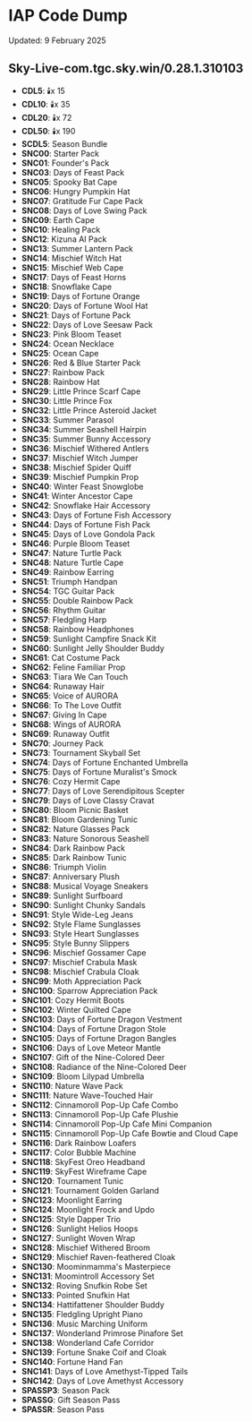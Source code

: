 # IAP Code Dump
Updated: 9 February 2025
## Sky-Live-com.tgc.sky.win/0.28.1.310103

- **CDL5**: 🕯️x 15  
- **CDL10**: 🕯️x 35  
- **CDL20**: 🕯️x 72  
- **CDL50**: 🕯️x 190  
- **SCDL5**: Season Bundle  
- **SNC00**: Starter Pack  
- **SNC01**: Founder's Pack  
- **SNC03**: Days of Feast Pack  
- **SNC05**: Spooky Bat Cape  
- **SNC06**: Hungry Pumpkin Hat  
- **SNC07**: Gratitude Fur Cape Pack  
- **SNC08**: Days of Love Swing Pack  
- **SNC09**: Earth Cape  
- **SNC10**: Healing Pack  
- **SNC12**: Kizuna AI Pack  
- **SNC13**: Summer Lantern Pack  
- **SNC14**: Mischief Witch Hat  
- **SNC15**: Mischief Web Cape  
- **SNC17**: Days of Feast Horns  
- **SNC18**: Snowflake Cape  
- **SNC19**: Days of Fortune Orange  
- **SNC20**: Days of Fortune Wool Hat  
- **SNC21**: Days of Fortune Pack  
- **SNC22**: Days of Love Seesaw Pack  
- **SNC23**: Pink Bloom Teaset  
- **SNC24**: Ocean Necklace  
- **SNC25**: Ocean Cape  
- **SNC26**: Red & Blue Starter Pack  
- **SNC27**: Rainbow Pack  
- **SNC28**: Rainbow Hat  
- **SNC29**: Little Prince Scarf Cape  
- **SNC30**: Little Prince Fox  
- **SNC32**: Little Prince Asteroid Jacket  
- **SNC33**: Summer Parasol  
- **SNC34**: Summer Seashell Hairpin  
- **SNC35**: Summer Bunny Accessory  
- **SNC36**: Mischief Withered Antlers  
- **SNC37**: Mischief Witch Jumper  
- **SNC38**: Mischief Spider Quiff  
- **SNC39**: Mischief Pumpkin Prop  
- **SNC40**: Winter Feast Snowglobe  
- **SNC41**: Winter Ancestor Cape  
- **SNC42**: Snowflake Hair Accessory  
- **SNC43**: Days of Fortune Fish Accessory  
- **SNC44**: Days of Fortune Fish Pack  
- **SNC45**: Days of Love Gondola Pack  
- **SNC46**: Purple Bloom Teaset  
- **SNC47**: Nature Turtle Pack  
- **SNC48**: Nature Turtle Cape  
- **SNC49**: Rainbow Earring  
- **SNC51**: Triumph Handpan  
- **SNC54**: TGC Guitar Pack  
- **SNC55**: Double Rainbow Pack  
- **SNC56**: Rhythm Guitar  
- **SNC57**: Fledgling Harp  
- **SNC58**: Rainbow Headphones  
- **SNC59**: Sunlight Campfire Snack Kit  
- **SNC60**: Sunlight Jelly Shoulder Buddy  
- **SNC61**: Cat Costume Pack  
- **SNC62**: Feline Familiar Prop  
- **SNC63**: Tiara We Can Touch  
- **SNC64**: Runaway Hair  
- **SNC65**: Voice of AURORA  
- **SNC66**: To The Love Outfit  
- **SNC67**: Giving In Cape  
- **SNC68**: Wings of AURORA  
- **SNC69**: Runaway Outfit  
- **SNC70**: Journey Pack  
- **SNC73**: Tournament Skyball Set  
- **SNC74**: Days of Fortune Enchanted Umbrella  
- **SNC75**: Days of Fortune Muralist's Smock  
- **SNC76**: Cozy Hermit Cape  
- **SNC77**: Days of Love Serendipitous Scepter  
- **SNC79**: Days of Love Classy Cravat  
- **SNC80**: Bloom Picnic Basket  
- **SNC81**: Bloom Gardening Tunic  
- **SNC82**: Nature Glasses Pack  
- **SNC83**: Nature Sonorous Seashell  
- **SNC84**: Dark Rainbow Pack  
- **SNC85**: Dark Rainbow Tunic  
- **SNC86**: Triumph Violin  
- **SNC87**: Anniversary Plush  
- **SNC88**: Musical Voyage Sneakers  
- **SNC89**: Sunlight Surfboard  
- **SNC90**: Sunlight Chunky Sandals  
- **SNC91**: Style Wide-Leg Jeans  
- **SNC92**: Style Flame Sunglasses  
- **SNC93**: Style Heart Sunglasses  
- **SNC95**: Style Bunny Slippers  
- **SNC96**: Mischief Gossamer Cape  
- **SNC97**: Mischief Crabula Mask  
- **SNC98**: Mischief Crabula Cloak  
- **SNC99**: Moth Appreciation Pack  
- **SNC100**: Sparrow Appreciation Pack  
- **SNC101**: Cozy Hermit Boots  
- **SNC102**: Winter Quilted Cape  
- **SNC103**: Days of Fortune Dragon Vestment  
- **SNC104**: Days of Fortune Dragon Stole  
- **SNC105**: Days of Fortune Dragon Bangles  
- **SNC106**: Days of Love Meteor Mantle  
- **SNC107**: Gift of the Nine-Colored Deer  
- **SNC108**: Radiance of the Nine-Colored Deer  
- **SNC109**: Bloom Lilypad Umbrella  
- **SNC110**: Nature Wave Pack  
- **SNC111**: Nature Wave-Touched Hair  
- **SNC112**: Cinnamoroll Pop-Up Cafe Combo  
- **SNC113**: Cinnamoroll Pop-Up Cafe Plushie  
- **SNC114**: Cinnamoroll Pop-Up Cafe Mini Companion  
- **SNC115**: Cinnamoroll Pop-Up Cafe Bowtie and Cloud Cape  
- **SNC116**: Dark Rainbow Loafers  
- **SNC117**: Color Bubble Machine  
- **SNC118**: SkyFest Oreo Headband  
- **SNC119**: SkyFest Wireframe Cape  
- **SNC120**: Tournament Tunic  
- **SNC121**: Tournament Golden Garland  
- **SNC123**: Moonlight Earring  
- **SNC124**: Moonlight Frock and Updo  
- **SNC125**: Style Dapper Trio  
- **SNC126**: Sunlight Helios Hoops  
- **SNC127**: Sunlight Woven Wrap  
- **SNC128**: Mischief Withered Broom  
- **SNC129**: Mischief Raven-feathered Cloak  
- **SNC130**: Moominmamma's Masterpiece  
- **SNC131**: Moomintroll Accessory Set  
- **SNC132**: Roving Snufkin Robe Set  
- **SNC133**: Pointed Snufkin Hat  
- **SNC134**: Hattifattener Shoulder Buddy  
- **SNC135**: Fledgling Upright Piano  
- **SNC136**: Music Marching Uniform  
- **SNC137**: Wonderland Primrose Pinafore Set  
- **SNC138**: Wonderland Cafe Corridor  
- **SNC139**: Fortune Snake Coif and Cloak  
- **SNC140**: Fortune Hand Fan  
- **SNC141**: Days of Love Amethyst-Tipped Tails  
- **SNC142**: Days of Love Amethyst Accessory  
- **SPASSP3**: Season Pack  
- **SPASSG**: Gift Season Pass  
- **SPASSR**: Season Pass  